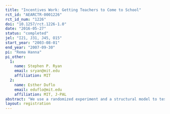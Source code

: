 ```yaml
---
title: "Incentives Work: Getting Teachers to Come to School"
rct_id: "AEARCTR-0001226"
rct_id_num: "1226"
doi: "10.1257/rct.1226-1.0"
date: "2016-05-27"
status: "completed"
jel: "I21, J31, J45, O15"
start_year: "2003-08-01"
end_year: "2007-09-30"
pi: "Rema Hanna"
pi_other:
  1:
    name: Stephen P. Ryan
    email: sryan@mit.edu
    affiliation: MIT
  2:
    name: Esther Duflo
    email: eduflo@mit.edu
    affiliation: MIT, J-PAL
abstract: "We use a randomized experiment and a structural model to test whether monitoring and financial incentives can reduce teacher absence and increase learning in India. In treatment schools, teachers’ attendance was monitored daily using cameras, and their salaries were made a nonlinear function of attendance. Teacher absenteeism in the treatment group fell by 21 percentage points relative to the control group, and the children’s test scores increased by 0.17 standard deviations. We estimate a structural dynamic labor supply model and find that teachers respond strongly to financial incentives. Our model is used to compute cost-minimizing compensation policies."
layout: registration
---
```


